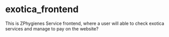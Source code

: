 # exotica_frontend
This is ZPhygienes Service frontend, where a user will able to check exotica services and manage to pay on the website?
